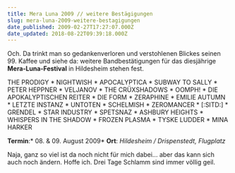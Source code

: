 ```yaml
---
title: Mera Luna 2009 // weitere Bestägigungen
slug: mera-luna-2009-weitere-bestagigungen
date_published: 2009-02-27T17:27:07.000Z
date_updated: 2018-08-22T09:39:18.000Z
---
```


Och. Da trinkt man so gedankenverloren und verstohlenen Blickes seinen 99. Kaffee und siehe da: weitere Bandbestätigungen für das diesjährige **Mera-Luna-Festival** in Hildesheim stehen fest.

THE PRODIGY * NIGHTWISH * APOCALYPTICA * SUBWAY TO SALLY * PETER HEPPNER * VELJANOV * THE CRÜXSHADOWS * OOMPH! * DIE APOKALYPTISCHEN REITER * DIE FORM * ZERAPHINE * EMILIE AUTUMN * LETZTE INSTANZ * UNTOTEN * SCHELMISH * ZEROMANCER * [:SITD:] * GRENDEL * STAR INDUSTRY * SPETSNAZ * ASHBURY HEIGHTS * WHISPERS IN THE SHADOW * FROZEN PLASMA * TYSKE LUDDER * MINA HARKER

**Termin**:* 08. & 09. August 2009*
**Ort**: *Hildesheim / Drispenstedt, Flugplatz*

Naja, ganz so viel ist da noch nicht für mich dabei... aber das kann sich auch noch ändern. Hoffe ich. Drei Tage Schlamm sind immer völlig geil.
